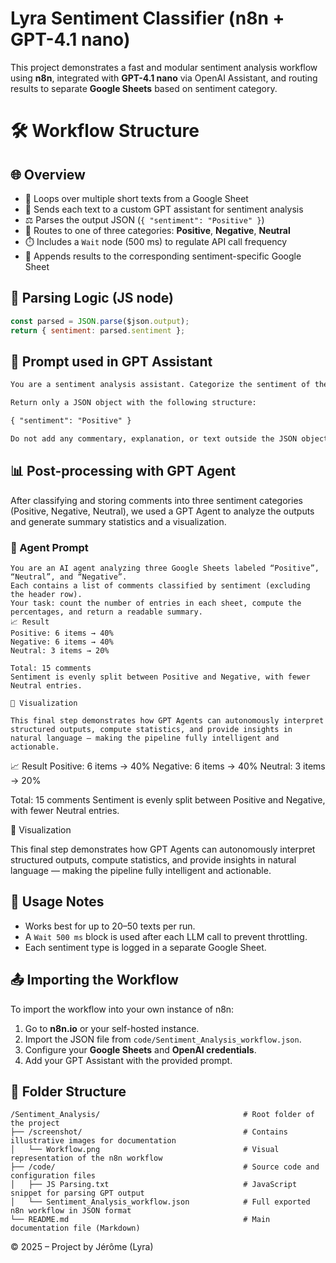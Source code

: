 # Lyra Sentiment Classifier (n8n + GPT-4.1 nano)

This project demonstrates a fast and modular sentiment analysis workflow using **n8n**, integrated with **GPT-4.1 nano** via OpenAI Assistant, and routing results to separate **Google Sheets** based on sentiment category.

# 🛠 Workflow Structure

## 🌐 Overview

- 🔁 Loops over multiple short texts from a Google Sheet
- 🧠 Sends each text to a custom GPT assistant for sentiment analysis
- ⚖️ Parses the output JSON (`{ "sentiment": "Positive" }`)
- 🧭 Routes to one of three categories: **Positive**, **Negative**, **Neutral**
- ⏱️ Includes a `Wait` node (500 ms) to regulate API call frequency
- 📄 Appends results to the corresponding sentiment-specific Google Sheet




## 🔁 Parsing Logic (JS node)

```javascript
const parsed = JSON.parse($json.output);
return { sentiment: parsed.sentiment };
```

## 🧠 Prompt used in GPT Assistant

```txt
You are a sentiment analysis assistant. Categorize the sentiment of the input text as one of: "Positive", "Neutral", or "Negative".

Return only a JSON object with the following structure:

{ "sentiment": "Positive" }

Do not add any commentary, explanation, or text outside the JSON object.
```
## 📊 Post-processing with GPT Agent

After classifying and storing comments into three sentiment categories (Positive, Negative, Neutral), we used a GPT Agent to analyze the outputs and generate summary statistics and a visualization.

### 🤖 Agent Prompt

```text
You are an AI agent analyzing three Google Sheets labeled “Positive”, “Neutral”, and “Negative”.
Each contains a list of comments classified by sentiment (excluding the header row).
Your task: count the number of entries in each sheet, compute the percentages, and return a readable summary.
📈 Result
Positive: 6 items → 40%
Negative: 6 items → 40%
Neutral: 3 items → 20%

Total: 15 comments
Sentiment is evenly split between Positive and Negative, with fewer Neutral entries.

🥧 Visualization

This final step demonstrates how GPT Agents can autonomously interpret structured outputs, compute statistics, and provide insights in natural language — making the pipeline fully intelligent and actionable.

```
📈 Result
Positive: 6 items → 40%
Negative: 6 items → 40%
Neutral: 3 items → 20%

Total: 15 comments
Sentiment is evenly split between Positive and Negative, with fewer Neutral entries.

🥧 Visualization

This final step demonstrates how GPT Agents can autonomously interpret structured outputs, compute statistics, and provide insights in natural language — making the pipeline fully intelligent and actionable.

## 🧪 Usage Notes

- Works best for up to 20–50 texts per run.
- A `Wait 500 ms` block is used after each LLM call to prevent throttling.
- Each sentiment type is logged in a separate Google Sheet.

## 📤 Importing the Workflow

To import the workflow into your own instance of n8n:

1. Go to **n8n.io** or your self-hosted instance.
2. Import the JSON file from `code/Sentiment_Analysis_workflow.json`.
3. Configure your **Google Sheets** and **OpenAI credentials**.
4. Add your GPT Assistant with the provided prompt.

## 💾 Folder Structure

```
/Sentiment_Analysis/                                # Root folder of the project
├── /screenshot/                                    # Contains illustrative images for documentation
│   └── Workflow.png                                # Visual representation of the n8n workflow
├── /code/                                          # Source code and configuration files
│   ├── JS Parsing.txt                              # JavaScript snippet for parsing GPT output
│   └── Sentiment_Analysis_workflow.json            # Full exported n8n workflow in JSON format
└── README.md                                       # Main documentation file (Markdown)
```

© 2025 – Project by Jérôme (Lyra)
